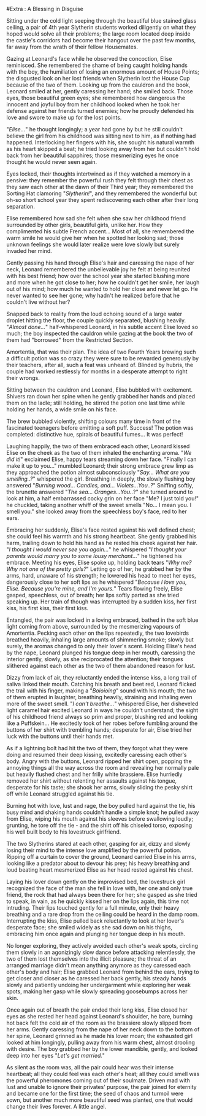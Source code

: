 #Extra : A Blessing in Disguise

Sitting under the cold light seeping through the beautiful blue stained glass ceiling, a pair of 4th year Slytherin students worked diligently on what they hoped would solve all their problems; the large room located deep inside the castle's corridors had become their hangout over the past few months, far away from the wrath of their fellow Housemates.

Gazing at Leonard's face while he observed the concoction, Elise reminisced. She remembered the shame of being caught holding hands with the boy, the humiliation of losing an enormous amount of House Points; the disgusted look on her lost friends when Slytherin lost the House Cup because of the two of them. 
Looking up from the cauldron and the book, Leonard smiled at her, gently caressing her hand; she smiled back.
Those eyes, those beautiful green eyes; she remembered how dangerous the innocent and joyful boy from her childhood looked when he took her defense against her friends turned enemies; how he proudly defended his love and swore to make up for the lost points.

"*Elise...*" he thought longingly; a year had gone by but he still couldn't believe the girl from his childhood was sitting next to him, as if nothing had happened. Interlocking her fingers with his, she sought his natural warmth as his heart skipped a beat; he tried looking away from her but couldn't hold back from her beautiful sapphires; those mesmerizing eyes he once thought he would never seen again.

Eyes locked, their thoughts intertwined as if they watched a memory in a pensive: they remember the powerful rush they felt through their chest as they saw each other at the dawn of their Third year; they remembered the Sorting Hat clamoring "*Slytherin!*", and they remembered the wonderful but oh-so short school year they spent rediscovering each other after their long separation.

Elise remembered how sad she felt when she saw her childhood friend surrounded by other girls, beautiful girls, unlike her. How they complimented his subtle French accent... Most of all, she remembered the warm smile he would give her when he spotted her looking sad; those unknown feelings she would later realize were love slowly but surely invaded her mind.

Gently passing his hand through Elise's hair and caressing the nape of her neck, Leonard remembered the unbelievable joy he felt at being reunited with his best friend; how over the school year she started blushing more and more when he got close to her; how he couldn't get her smile, her laugh out of his mind; how much he wanted to hold her close and never let go. He never wanted to see her gone; why hadn't he realized before that he couldn't live without her?

Snapped back to reality from the loud echoing sound of a large water droplet hitting the floor, the couple quickly separated, blushing heavily.
"*Almost done...*" half-whispered Leonard, in his subtle accent Elise loved so much; the boy inspected the cauldron while gazing at the book the two of them had "borrowed" from the Restricted Section.

Amortentia, that was their plan. The idea of two Fourth Years brewing such a difficult potion was so crazy they were sure to be rewarded generously by their teachers, after all, such a feat was unheard of.
Blinded by hubris, the couple had worked restlessly for months in a desperate attempt to right their wrongs.

Sitting between the cauldron and Leonard, Elise bubbled with excitement. Shivers ran down her spine when he gently grabbed her hands and placed them on the ladle; still holding, he stirred the potion one last time while holding her hands, a wide smile on his face.

The brew bubbled violently, shifting colours many time in front of the fascinated teenagers before emitting a soft puff. 
Success! The potion was completed: distinctive hue, spirals of beautiful fumes... It was perfect!

Laughing happily, the two of them embraced each other, Leonard kissed Elise on the cheek as the two of them inhaled the enchanting aroma.
"*We did it!*" exclaimed Elise, happy tears streaming down her face. "Finally I can make it up to you..." mumbled Leonard; their strong embrace grew limp as they approached the potion almost subconsciously "*Say... What are you smelling..?*" whispered the girl.
Breathing in deeply, the slowly flushing boy answered "*Burning wood... Candles, and... Violets...You..?*" Sniffing softly, the brunette answered "*The sea... Oranges...You..*?" she turned around to look at him, a half embarrassed cocky grin on her face "Me? I just told you!" he chuckled, taking another whiff of the sweet smells "No... I mean you. I smell you." she looked away from the speechless boy's face, red to her ears.

Embracing her suddenly, Elise's face rested against his well defined chest; she could feel his warmth and his strong heartbeat. She gently grabbed his harm, trailing down to hold his hand as he rested his cheek against her hair. "*I thought I would never see you again...*" he whispered "*I thought your parents would marry you to some lousy merchant...*" he tightened his embrace. Meeting his eyes, Elise spoke up, holding back tears "*Why me? Why not one of the pretty girls?*"
Letting go of her, he grabbed her by the arms, hard, unaware of his strength; he lowered his head to meet her eyes, dangerously close to her soft lips as he whispered "*Because I love you, Elise. Because you're mine, and I'm yours.*" 
Tears flowing freely, Elise gasped, speechless, out of breath; her lips softly parted as she tried speaking up. Her train of though was interrupted by a sudden kiss, her first kiss, his first kiss, their first kiss.

Entangled, the pair was locked in a loving embraced, bathed in the soft blue light coming from above, surrounded by the mesmerizing vapours of Amortentia. Pecking each other on the lips repeatedly, the two lovebirds breathed heavily, inhaling large amounts of shimmering smoke; slowly but surely, the aromas changed to only their lover's scent.
Holding Elise's head by the nape, Leonard plunged his tongue deep in her mouth, caressing the interior gently, slowly, as she reciprocated the attention; their tongues slithered against each other as the two of them abandoned reason for lust.

Dizzy from lack of air, they reluctantly ended the intense kiss, a long trail of saliva linked their mouth. Catching his breath and beet red, Leonard flicked the trail with his finger, making a "*Boioioing*" sound with his mouth; the two of them erupted in laughter, breathing heavily, straining and inhaling even more of the sweet smell.
"*I can't breathe...*" whispered Elise, her disheveled light caramel hair excited Leonard in ways he couldn't understand; the sight of his childhood friend always so prim and proper, blushing red and looking like a Puffskein... He excitedly took of her robes before fumbling around the buttons of her shirt with trembling hands; desperate for air, Elise tried her luck with the buttons until their hands met.

As if a lightning bolt had hit the two of them, they forgot what they were doing and resumed their deep kissing, excitedly caressing each other's body. Angry with the buttons, Leonard ripped her shirt open, popping the annoying things all the way across the room and revealing her normally pale but heavily flushed chest and her frilly white brassiere. Elise hurriedly removed her shirt without relenting her assaults against his tongue, desperate for his taste; she shook her arms, slowly sliding the pesky shirt off while Leonard struggled against his tie.

Burning hot with love, lust and rage, the boy pulled hard against the tie, his busy mind and shaking hands couldn't handle a simple knot; he pulled away from Elise, wiping his mouth against his sleeves before swallowing loudly; grunting, he tore off the tie - and the shirt off his chiseled torso, exposing his well built body to his lovestruck girlfriend.

The two Slytherins stared at each other, gasping for air, dizzy and slowly losing their mind to the intense love amplified by the powerful potion.
Ripping off a curtain to cover the ground, Leonard carried Elise in his arms, looking like a predator about to devour his prey; his heavy breathing and loud beating heart mesmerized Elise as her head rested against his chest.

Laying his lover down gently on the improvised bed, the lovestruck girl recognized the face of the man she fell in love with, her one and only true friend, the rock that had always been there for her; she gasped as she tried to speak, in vain, as he quickly kissed her on the lips again, this time not intruding.
Their lips touched gently for a full minute, only their heavy breathing and a rare drop from the ceiling could be heard in the damp room.
Interrupting the kiss, Elise pulled back reluctantly to look at her lover's desperate face; she smiled widely as she sad down on his thighs, embracing him once again and plunging her tongue deep in his mouth.

No longer exploring, they actively avoided each other's weak spots, circling them slowly in an agonizingly slow dance before attacking relentlessly, the two of them lost themselves into the illicit pleasure; the threat of an arranged marriage didn't mean anything anymore as they caressed each other's body and hair; Elise grabbed Leonard from behind the ears, trying to get closer and closer as he caressed her back gently, his steady hands slowly and patiently undoing her undergarment while exploring her weak spots, making her gasp while slowly spreading goosebumps across her skin.

Once again out of breath the pair ended their long kiss, Elise closed her eyes as she rested her head against Leonard's shoulder, he bare, burning hot back felt the cold air of the room as the brassiere slowly slipped from her arms. Gently caressing from the nape of her neck down to the bottom of her spine, Leonard grinned as he made his lover moan; the exhausted girl looked at him longingly, pulling away from his warm chest, almost drooling with desire.
The boy grabbed her by the lower mandible, gently, and looked deep into her eyes "*Let's get married.*"

As silent as the room was, all the pair could hear was their intense heartbeat; all they could feel was each other's heat; all they could smell was the powerful pheromones coming out of their soulmate.
Driven mad with lust and unable to ignore their privates' purpose, the pair joined for eternity and became one for the first time; the seed of chaos and turmoil were sown, but another much more beautiful seed was planted, one that would change their lives forever.
A little angel.
